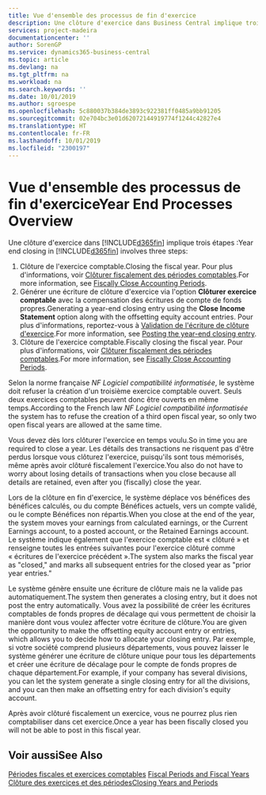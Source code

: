 ```yaml
---
title: Vue d'ensemble des processus de fin d'exercice
description: Une clôture d'exercice dans Business Central implique trois étapes.
services: project-madeira
documentationcenter: ''
author: SorenGP
ms.service: dynamics365-business-central
ms.topic: article
ms.devlang: na
ms.tgt_pltfrm: na
ms.workload: na
ms.search.keywords: ''
ms.date: 10/01/2019
ms.author: sgroespe
ms.openlocfilehash: 5c880037b384de3893c922381ff0485a9bb91205
ms.sourcegitcommit: 02e704bc3e01d62072144919774f1244c42827e4
ms.translationtype: HT
ms.contentlocale: fr-FR
ms.lasthandoff: 10/01/2019
ms.locfileid: "2300197"
---
```

# <a name="year-end-processes-overview"></a><span data-ttu-id="3d860-103">Vue d'ensemble des processus de fin d'exercice</span><span class="sxs-lookup"><span data-stu-id="3d860-103">Year End Processes Overview</span></span>
<span data-ttu-id="3d860-104">Une clôture d'exercice dans [!INCLUDE[d365fin](../../includes/d365fin_md.md)] implique trois étapes :</span><span class="sxs-lookup"><span data-stu-id="3d860-104">Year end closing in [!INCLUDE[d365fin](../../includes/d365fin_md.md)] involves three steps:</span></span>  

1.  <span data-ttu-id="3d860-105">Clôture de l'exercice comptable.</span><span class="sxs-lookup"><span data-stu-id="3d860-105">Closing the fiscal year.</span></span> <span data-ttu-id="3d860-106">Pour plus d'informations, voir [Clôturer fiscalement des périodes comptables](how-to-fiscally-close-accounting-periods.md).</span><span class="sxs-lookup"><span data-stu-id="3d860-106">For more information, see [Fiscally Close Accounting Periods](how-to-fiscally-close-accounting-periods.md).</span></span>  
2.  <span data-ttu-id="3d860-107">Générer une écriture de clôture d'exercice via l'option **Clôturer exercice comptable** avec la compensation des écritures de compte de fonds propres.</span><span class="sxs-lookup"><span data-stu-id="3d860-107">Generating a year-end closing entry using the **Close Income Statement** option along with the offsetting equity account entries.</span></span> <span data-ttu-id="3d860-108">Pour plus d'informations, reportez-vous à [Validation de l'écriture de clôture d'exercice](how-to-post-the-year-end-closing-entry.md).</span><span class="sxs-lookup"><span data-stu-id="3d860-108">For more information, see [Posting the year-end closing entry](how-to-post-the-year-end-closing-entry.md).</span></span>  
3.  <span data-ttu-id="3d860-109">Clôture de l'exercice comptable.</span><span class="sxs-lookup"><span data-stu-id="3d860-109">Fiscally closing the fiscal year.</span></span> <span data-ttu-id="3d860-110">Pour plus d'informations, voir [Clôturer fiscalement des périodes comptables](how-to-fiscally-close-accounting-periods.md).</span><span class="sxs-lookup"><span data-stu-id="3d860-110">For more information, see [Fiscally Close Accounting Periods](how-to-fiscally-close-accounting-periods.md).</span></span>  

<span data-ttu-id="3d860-111">Selon la norme française *NF Logiciel compatibilité informatisée*, le système doit refuser la création d'un troisième exercice comptable ouvert. Seuls deux exercices comptables peuvent donc être ouverts en même temps.</span><span class="sxs-lookup"><span data-stu-id="3d860-111">According to the French law *NF Logiciel compatibilité informatisée* the system has to refuse the creation of a third open fiscal year, so only two open fiscal years are allowed at the same time.</span></span>  

<span data-ttu-id="3d860-112">Vous devez dès lors clôturer l'exercice en temps voulu.</span><span class="sxs-lookup"><span data-stu-id="3d860-112">So in time you are required to close a year.</span></span> <span data-ttu-id="3d860-113">Les détails des transactions ne risquent pas d'être perdus lorsque vous clôturez l'exercice, puisqu'ils sont tous mémorisés, même après avoir clôturé fiscalement l'exercice.</span><span class="sxs-lookup"><span data-stu-id="3d860-113">You also do not have to worry about losing details of transactions when you close because all details are retained, even after you (fiscally) close the year.</span></span>  

<span data-ttu-id="3d860-114">Lors de la clôture en fin d'exercice, le système déplace vos bénéfices des bénéfices calculés, ou du compte Bénéfices actuels, vers un compte validé, ou le compte Bénéfices non répartis.</span><span class="sxs-lookup"><span data-stu-id="3d860-114">When you close at the end of the year, the system moves your earnings from calculated earnings, or the Current Earnings account, to a posted account, or the Retained Earnings account.</span></span> <span data-ttu-id="3d860-115">Le système indique également que l'exercice comptable est « clôturé » et renseigne toutes les entrées suivantes pour l'exercice clôturé comme « écritures de l'exercice précédent ».</span><span class="sxs-lookup"><span data-stu-id="3d860-115">The system also marks the fiscal year as "closed," and marks all subsequent entries for the closed year as "prior year entries."</span></span>  

<span data-ttu-id="3d860-116">Le système génère ensuite une écriture de clôture mais ne la valide pas automatiquement.</span><span class="sxs-lookup"><span data-stu-id="3d860-116">The system then generates a closing entry, but it does not post the entry automatically.</span></span> <span data-ttu-id="3d860-117">Vous avez la possibilité de créer les écritures comptables de fonds propres de décalage qui vous permettent de choisir la manière dont vous voulez affecter votre écriture de clôture.</span><span class="sxs-lookup"><span data-stu-id="3d860-117">You are given the opportunity to make the offsetting equity account entry or entries, which allows you to decide how to allocate your closing entry.</span></span> <span data-ttu-id="3d860-118">Par exemple, si votre société comprend plusieurs départements, vous pouvez laisser le système générer une écriture de clôture unique pour tous les départements et créer une écriture de décalage pour le compte de fonds propres de chaque département.</span><span class="sxs-lookup"><span data-stu-id="3d860-118">For example, if your company has several divisions, you can let the system generate a single closing entry for all the divisions, and you can then make an offsetting entry for each division's equity account.</span></span>  

<span data-ttu-id="3d860-119">Après avoir clôturé fiscalement un exercice, vous ne pourrez plus rien comptabiliser dans cet exercice.</span><span class="sxs-lookup"><span data-stu-id="3d860-119">Once a year has been fiscally closed you will not be able to post in this fiscal year.</span></span>  

## <a name="see-also"></a><span data-ttu-id="3d860-120">Voir aussi</span><span class="sxs-lookup"><span data-stu-id="3d860-120">See Also</span></span>  
 <span data-ttu-id="3d860-121">[Périodes fiscales et exercices comptables](fiscal-periods-and-fiscal-years.md) </span><span class="sxs-lookup"><span data-stu-id="3d860-121">[Fiscal Periods and Fiscal Years](fiscal-periods-and-fiscal-years.md) </span></span>  
 [<span data-ttu-id="3d860-122">Clôture des exercices et des périodes</span><span class="sxs-lookup"><span data-stu-id="3d860-122">Closing Years and Periods</span></span>](../../year-close-years-periods.md)
